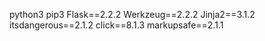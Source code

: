 python3
pip3
Flask==2.2.2
Werkzeug==2.2.2
Jinja2==3.1.2
itsdangerous==2.1.2
click==8.1.3
markupsafe==2.1.1
